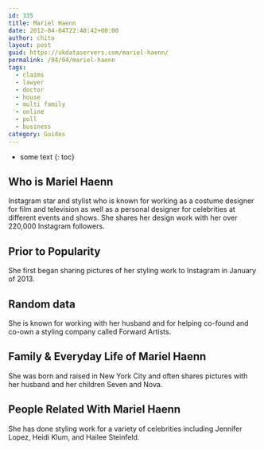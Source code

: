 ```yaml
---
id: 335
title: Mariel Haenn
date: 2012-04-04T22:48:42+00:00
author: chito
layout: post
guid: https://ukdataservers.com/mariel-haenn/
permalink: /04/04/mariel-haenn
tags:
  - claims
  - lawyer
  - doctor
  - house
  - multi family
  - online
  - poll
  - business
category: Guides
---
```


* some text
{: toc}


## Who is  Mariel Haenn
                  
                  
                  
Instagram star and stylist who is known for working as a costume designer for film and television as well as a personal designer for celebrities at different events and shows. She shares her design work with her over 220,000 Instagram followers. 
                  
                
                
                
## Prior to Popularity 
                  
                  
                  
She first began sharing pictures of her styling work to Instagram in January of 2013. 
                  
                
                
                
## Random data 
                  
                  
                  
She is known for working with her husband and for helping co-found and co-own a styling company called Forward Artists. 
                  
                
                
                
## Family & Everyday Life of Mariel Haenn
                  
                  
                  
She was born and raised in New York City and often shares pictures with her husband and her children Seven and Nova.
                  
                
                
                
## People Related With  Mariel Haenn
                  
                  
                  
She has done styling work for a variety of celebrities including Jennifer Lopez, Heidi Klum, and Hailee Steinfeld. 
                  
                
              
            
          
          
          
    
    
  
